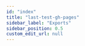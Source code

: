 ```yaml
---
id: "index"
title: "last-test-gh-pages"
sidebar_label: "Exports"
sidebar_position: 0.5
custom_edit_url: null
---
```

